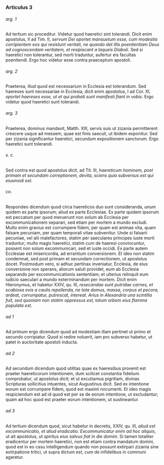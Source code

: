 ### Articulus 3

###### arg. 1
Ad tertium sic proceditur. Videtur quod haeretici sint tolerandi. Dicit enim apostolus, II ad Tim. II, *servum Dei oportet mansuetum esse, cum modestia corripientem eos qui resistunt veritati, ne quando det illis poenitentiam Deus ad cognoscendam veritatem, et resipiscant a laqueis Diaboli*. Sed si haeretici non tolerantur, sed morti traduntur, aufertur eis facultas poenitendi. Ergo hoc videtur esse contra praeceptum apostoli.

###### arg. 2
Praeterea, illud quod est necessarium in Ecclesia est tolerandum. Sed haereses sunt necessariae in Ecclesia, dicit enim apostolus, I ad Cor. XI, *oportet haereses esse, ut et qui probati sunt manifesti fiant in vobis*. Ergo videtur quod haeretici sunt tolerandi.

###### arg. 3
Praeterea, dominus mandavit, Matth. XIII, servis suis ut zizania permitterent crescere usque ad messem, quae est finis saeculi, ut ibidem exponitur. Sed per zizania significantur haeretici, secundum expositionem sanctorum. Ergo haeretici sunt tolerandi.

###### s. c.
Sed contra est quod apostolus dicit, ad Tit. III, *haereticum hominem, post primam et secundam correptionem, devita, sciens quia subversus est qui eiusmodi est*.

###### co.
Respondeo dicendum quod circa haereticos duo sunt consideranda, unum quidem ex parte ipsorum; aliud ex parte Ecclesiae. Ex parte quidem ipsorum est peccatum per quod meruerunt non solum ab Ecclesia per excommunicationem separari, sed etiam per mortem a mundo excludi. Multo enim gravius est corrumpere fidem, per quam est animae vita, quam falsare pecuniam, per quam temporali vitae subvenitur. Unde si falsarii pecuniae, vel alii malefactores, statim per saeculares principes iuste morti traduntur; multo magis haeretici, statim cum de haeresi convincuntur, possent non solum excommunicari, sed et iuste occidi. Ex parte autem Ecclesiae est misericordia, ad errantium conversionem. Et ideo non statim condemnat, sed post primam et secundam correctionem, ut apostolus docet. Postmodum vero, si adhuc pertinax inveniatur, Ecclesia, de eius conversione non sperans, aliorum saluti providet, eum ab Ecclesia separando per excommunicationis sententiam; et ulterius relinquit eum iudicio saeculari a mundo exterminandum per mortem. Dicit enim Hieronymus, et habetur XXIV, qu. III, *resecandae sunt putridae carnes, et scabiosa ovis a caulis repellenda, ne tota domus, massa, corpus et pecora, ardeat, corrumpatur, putrescat, intereat. Arius in Alexandria una scintilla fuit, sed quoniam non statim oppressus est, totum orbem eius flamma populata est*.

###### ad 1
Ad primum ergo dicendum quod ad modestiam illam pertinet ut primo et secundo corripiatur. Quod si redire noluerit, iam pro subverso habetur, ut patet in auctoritate apostoli inducta.

###### ad 2
Ad secundum dicendum quod utilitas quae ex haeresibus provenit est praeter haereticorum intentionem, dum scilicet constantia fidelium comprobatur, ut apostolus dicit; et ut excutiamus pigritiam, divinas Scripturas sollicitius intuentes, sicut Augustinus dicit. Sed ex intentione eorum est corrumpere fidem, quod est maximi nocumenti. Et ideo magis respiciendum est ad id quod est per se de eorum intentione, ut excludantur; quam ad hoc quod est praeter eorum intentionem, ut sustineantur.

###### ad 3
Ad tertium dicendum quod, sicut habetur in decretis, XXIV, qu. III, *aliud est excommunicatio, et aliud eradicatio. Excommunicatur enim ad hoc aliquis*, ut ait apostolus, *ut spiritus eius salvus fiat in die domini*. Si tamen totaliter eradicentur per mortem haeretici, non est etiam contra mandatum domini, quod est in eo casu intelligendum quando non possunt extirpari zizania sine extirpatione tritici, ut supra dictum est, cum de infidelibus in communi ageretur.

